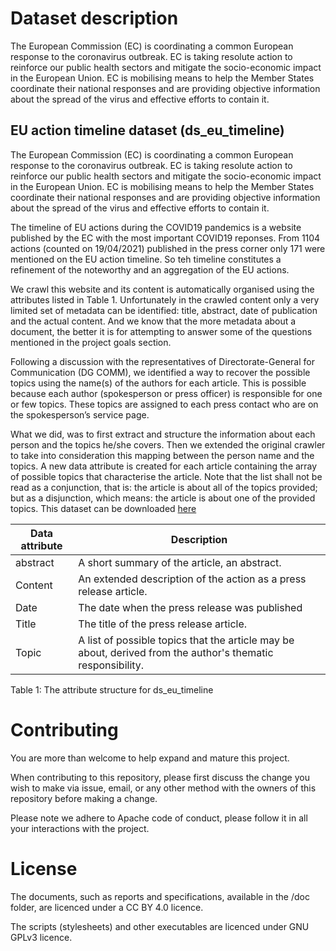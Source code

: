# Dataset description
The European Commission (EC) is coordinating a common European response  to the
coronavirus outbreak. EC is taking resolute action to reinforce our public health
sectors and mitigate the socio-economic impact in the European Union. EC is
mobilising means to help the Member States coordinate their national responses
and are providing objective information about the spread of the virus and
effective efforts to contain it.

## EU action timeline dataset (ds_eu_timeline)
The European Commission (EC) is coordinating a common European response  to the
coronavirus outbreak. EC is taking resolute action to reinforce our public health
sectors and mitigate the socio-economic impact in the European Union. EC is
mobilising means to help the Member States coordinate their national responses
and are providing objective information about the spread of the virus and
effective efforts to contain it.

The timeline of EU actions during the COVID19 pandemics is a website published by the EC with the most important COVID19 reponses. From 1104 actions (counted on 19/04/2021) published in the press corner only 171 were mentioned on the EU action timeline. So teh timeline constitutes a refinement of the noteworthy and an aggregation of the EU actions.

We crawl this website and its content is automatically organised using the attributes listed in Table 1. Unfortunately in the crawled content only a very limited set of metadata can be identified: title, abstract, date of publication and the actual content. And we know that the more metadata about a document, the better it is for attempting to answer some of the questions mentioned in the project goals section.

Following a discussion with the representatives of Directorate-General for Communication (DG COMM), we identified a way to recover the possible topics using the name(s) of the authors for each article. This is possible because each author (spokesperson or press officer) is responsible for one or few topics. These topics are assigned to each press contact who are on the spokesperson’s service page.

What we did, was to first extract and structure the information about each person and the topics he/she covers. Then we extended the original crawler to take into consideration this mapping between the person name and the topics. A new data attribute is created for each article containing the array of possible topics that characterise the article.
Note that the list shall not be read as a conjunction, that is: the article is about all of the topics provided; but as a disjunction, which means: the article is about one of the provided topics. This dataset can be downloaded [here](http://srv.meaningfy.ws:9000/tmp-elasticsearch-dump/ds_eu_timeline.json?Content-Disposition=attachment%3B%20filename%3D%22ds_eu_timeline.json%22&X-Amz-Algorithm=AWS4-HMAC-SHA256&X-Amz-Credential=2zVld17bTfKk8iu0Eh9H74MywAeDV3WQ%2F20210505%2F%2Fs3%2Faws4_request&X-Amz-Date=20210505T073902Z&X-Amz-Expires=604800&X-Amz-SignedHeaders=host&X-Amz-Signature=9f565bcf5cc0790c14ced2ced348864c75cd60a07fcb7f7c3d40792c16990959)


| Data attribute | Description
| -------------- | -----------
| abstract       | A short summary of the article, an abstract.
| Content        | An extended description of the action as a press release article.
| Date           | The date when the press release was published
| Title          | The title of the press release article.
| Topic          | A list of possible topics that the article may be about, derived from  the author's thematic responsibility.

Table 1: The attribute structure for ds_eu_timeline

# Contributing

You are more than welcome to help expand and mature this project.

When contributing to this repository, please first discuss the change you wish
to make via issue, email, or any other method with the owners of this repository
before making a change.

Please note we adhere to Apache code of conduct, please follow it in all your
interactions with the project.

# License

The documents, such as reports and specifications, available in the /doc folder,
are licenced under a CC BY 4.0 licence.

The scripts (stylesheets) and other executables are licenced under GNU GPLv3
licence.
